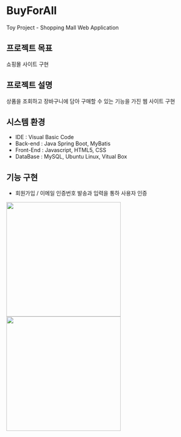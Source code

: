 # BuyForAll
Toy Project - Shopping Mall Web Application
## 프로젝트 목표
쇼핑몰 사이트 구현
## 프로젝트 설명
상품을 조회하고 장바구니에 담아 구매할 수 있는 기능을 가진 웹 사이트 구현
## 시스템 환경
- IDE : Visual Basic Code
- Back-end : Java Spring Boot, MyBatis
- Front-End : Javascript, HTML5, CSS
- DataBase : MySQL, Ubuntu Linux, Vitual Box
## 기능 구현
- 회원가입 / 이메일 인증번호 발송과 입력을 통하 사용자 인증 <br>
<img src="https://user-images.githubusercontent.com/92851138/179459568-8f75058e-8446-49dd-a863-1ce9549dafb1.png" width="300">
<img src="https://user-images.githubusercontent.com/92851138/179459761-673506bc-77fe-4bc6-bfd6-071254af6907.png" width="300">
